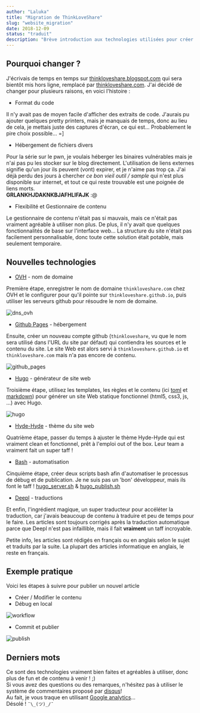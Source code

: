 ```yaml
---
author: "Laluka"
title: "Migration de ThinkLoveShare"
slug: "website_migration"
date: 2018-12-09
status: "traduit"
description: "Brève introduction aux technologies utilisées pour créer et maintenir ce site web et quelques mots sur les raisons pour lesquelles j'ai changé. "
---
```



## Pourquoi changer ?

J'écrivais de temps en temps sur [thinkloveshare.blogspot.com](https://thinkloveshare.blogspot.com) qui sera bientôt mis hors ligne, remplacé par [thinkloveshare.com](https://thinkloveshare.com). J'ai décidé de changer pour plusieurs raisons, en voici l'histoire :

 * Format du code

 Il n'y avait pas de moyen facile d'afficher des extraits de code. J'aurais pu ajouter quelques pretty printers, mais je manquais de temps, donc au lieu de cela, je mettais juste des captures d'écran, ce qui est... Probablement le pire choix possible... =]

 * Hébergement de fichiers divers

 Pour la série sur le pwn, je voulais héberger les binaires vulnérables mais je n'ai pas pu les stocker sur le blog directement. L'utilisation de liens externes signifie qu'un jour ils peuvent (vont) expirer, et je n'aime pas trop ça. J'ai déjà perdu des jours à chercher *ce bon vieil outil / sample* qui n'est plus disponible sur internet, et tout ce qui reste trouvable est une poignée de liens morts.\
 **GRLANKHJDAKNKBJAFHLIFAJK** :@

 * Flexibilité et Gestionnaire de contenu

 Le gestionnaire de contenu n'était pas si mauvais, mais ce n'était pas vraiment agréable à utiliser non plus. De plus, il n'y avait que quelques fonctionnalités de base sur l'interface web... La structure du site n'était pas facilement personnalisable, donc toute cette solution était potable, mais seulement temporaire.


## Nouvelles technologies

 * [OVH](https://www.ovh.com) - nom de domaine

Première étape, enregistrer le nom de domaine `thinkloveshare.com` chez OVH et le configurer pour qu'il pointe sur `thinkloveshare.github.io`, puis utiliser les serveurs github pour résoudre le nom de domaine.

<img class="img_full" src="/coding/website_migration/dns_ovh.png" alt="dns_ovh">

 * [Github Pages](https://pages.github.com/) - hébergement

Ensuite, créer un nouveau compte github (`thinkloveshare`, vu que le nom sera utilisé dans l'URL du site par défaut) qui contiendra les sources et le contenu du site. Le site Web est alors servi à `thinkloveshare.github.io` et `thinkloveshare.com` mais n'a pas encore de contenu.

<img class="img_full" src="/coding/website_migration/github_pages.png" alt="github_pages">

 * [Hugo](https://gohugo.io/) - générateur de site web

Troisième étape, utilisez les templates, les règles et le contenu (ici [toml](https://github.com/toml-lang/toml) et [markdown](https://github.com/adam-p/markdown-here/wiki/Markdown-Cheatsheet)) pour générer un site Web statique fonctionnel (html5, css3, js, ...) avec Hugo.

<img class="img_big" src="/coding/website_migration/hugo.png" alt="hugo">

 * [Hyde-Hyde](https://github.com/htr3n/hyde-hyde) - thème du site web

Quatrième étape, passer du temps à ajuster le thème Hyde-Hyde qui est vraiment clean et fonctionnel, prêt à l'emploi out of the box. Leur team a vraiment fait un super taff !

 * [Bash](https://www.gnu.org/software/bash/) - automatisation

Cinquième étape, créer deux scripts bash afin d'automatiser le processus de débug et de publication. Je ne suis pas un 'bon' développeur, mais ils font le taff !
[hugo_server.sh](https://github.com/ThinkLoveShare/sources/blob/master/hugo_server.sh) &
[hugo_publish.sh](https://github.com/ThinkLoveShare/sources/blob/master/hugo_publish.sh)

 * [Deepl](https://deepl.com/translator) - traductions

Et enfin, l'ingrédient magique, un super traducteur pour accéléter la traduction, car j'avais beaucoup de contenu à traduire et peu de temps pour le faire. Les articles sont toujours corrigés après la traduction automatique parce que Deepl n'est pas infaillible, mais il fait **vraiment** un taff incroyable.

Petite info, les articles sont rédigés en français ou en anglais selon le sujet et traduits par la suite. La plupart des articles informatique en anglais, le reste en français.


## Exemple pratique

Voici les étapes à suivre pour publier un nouvel article

 * Créer / Modifier le contenu
 * Débug en local

<img class="img_full" src="/coding/website_migration/workflow.png" alt="workflow">

 * Commit et publier

<img class="img_full" src="/coding/website_migration/publish.png" alt="publish">

## Derniers mots

Ce sont des technologies vraiment bien faites et agréables à utiliser, donc plus de fun et de contenu à venir ! ;)\
Si vous avez des questions ou des remarques, n'hésitez pas à utiliser le système de commentaires proposé par [disqus](https://disqus.com/)!\
Au fait, je vous traque en utilisant [Google analytics](https://analytics.google.com/)...\
Désolé ! `¯\_(ツ)_/¯`
